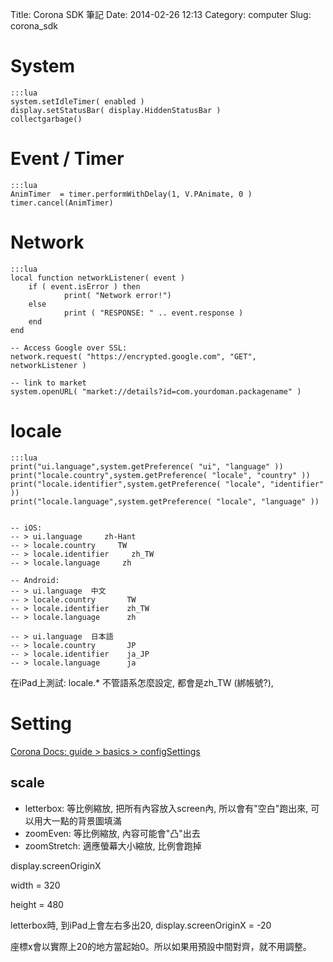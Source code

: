 Title: Corona SDK 筆記
Date: 2014-02-26 12:13
Category: computer
Slug: corona_sdk


# System

    :::lua
    system.setIdleTimer( enabled )
    display.setStatusBar( display.HiddenStatusBar )
    collectgarbage()


# Event / Timer

    :::lua
    AnimTimer  = timer.performWithDelay(1, V.PAnimate, 0 )
    timer.cancel(AnimTimer)


# Network

    :::lua
    local function networkListener( event )
        if ( event.isError ) then
                print( "Network error!")
        else
                print ( "RESPONSE: " .. event.response )
        end
    end

    -- Access Google over SSL:
    network.request( "https://encrypted.google.com", "GET", networkListener )

    -- link to market
    system.openURL( "market://details?id=com.yourdoman.packagename" )


# locale

    :::lua
    print("ui.language",system.getPreference( "ui", "language" ))
    print("locale.country",system.getPreference( "locale", "country" ))
    print("locale.identifier",system.getPreference( "locale", "identifier" ))
    print("locale.language",system.getPreference( "locale", "language" ))


    -- iOS:
    -- > ui.language     zh-Hant
    -- > locale.country     TW
    -- > locale.identifier     zh_TW
    -- > locale.language     zh

    -- Android:
    -- > ui.language  中文
    -- > locale.country       TW
    -- > locale.identifier    zh_TW
    -- > locale.language      zh

    -- > ui.language  日本語
    -- > locale.country       JP
    -- > locale.identifier    ja_JP
    -- > locale.language      ja

在iPad上測試: locale.* 不管語系怎麼設定, 都會是zh_TW (綁帳號?),

# Setting

[Corona Docs: guide > basics > configSettings](http://docs.coronalabs.com/guide/basics/configSettings/)

## scale

* letterbox: 等比例縮放, 把所有內容放入screen內, 所以會有"空白"跑出來, 可以用大一點的背景圖填滿
* zoomEven: 等比例縮放, 內容可能會"凸"出去
* zoomStretch: 適應螢幕大小縮放, 比例會跑掉


display.screenOriginX

width = 320

height = 480

letterbox時, 到iPad上會左右多出20, display.screenOriginX = -20

座標x會以實際上20的地方當起始0。所以如果用預設中間對齊，就不用調整。

